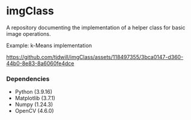# imgClass
A repository documenting the implementation of a helper class for basic image operations. 


Example: k-Means implementation


https://github.com/tjdwill/imgClass/assets/118497355/3bca0147-d360-44b0-8e83-8a6060fe4dce

### Dependencies
* Python (3.9.16)
* Matplotlib (3.7.1)
* Numpy (1.24.3) 
* OpenCV (4.6.0)
